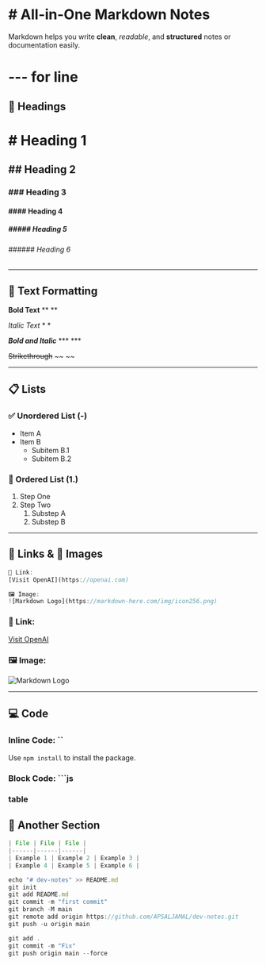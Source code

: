 #  # All-in-One Markdown Notes
Markdown helps you write **clean**, _readable_, and **structured** notes or documentation easily.

# --- for line

## 📌 Headings

# # Heading 1  
## ## Heading 2  
### ### Heading 3  
#### #### Heading 4  
##### ##### Heading 5  
###### ###### Heading 6

---

## 💬 Text Formatting

**Bold Text**  ** **  

*Italic Text* * *

***Bold and Italic***  *** ***

~~Strikethrough~~ ~~ ~~

---

## 📋 Lists

### ✅ Unordered List (-)
- Item A   
- Item B  
  - Subitem B.1  
  - Subitem B.2

### 🔢 Ordered List (1.)
1. Step One  
2. Step Two  
   1. Substep A  
   2. Substep B

---

## 🔗 Links & 🔳 Images 
```js
🔗 Link: 
[Visit OpenAI](https://openai.com)

🖼️ Image:
![Markdown Logo](https://markdown-here.com/img/icon256.png)
```
### 🔗 Link: 
[Visit OpenAI](https://openai.com)

### 🖼️ Image:
![Markdown Logo](https://markdown-here.com/img/icon256.png)

---

## 💻 Code

### Inline Code: ``
Use `npm install` to install the package.

### Block Code: ```js

### table

## 📁 Another Section
```ts
| File | File | File |
|------|------|------|
| Example 1 | Example 2 | Example 3 |
| Example 4 | Example 5 | Example 6 |
```

```js
echo "# dev-notes" >> README.md
git init
git add README.md
git commit -m "first commit"
git branch -M main
git remote add origin https://github.com/APSALJAMAL/dev-notes.git
git push -u origin main
```
```js
git add .
git commit -m "Fix"
git push origin main --force
```
